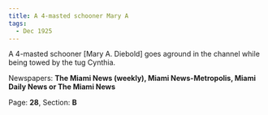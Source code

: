 ```yaml
---  
title: A 4-masted schooner Mary A  
tags:  
  - Dec 1925  
---  
```

  
A 4-masted schooner [Mary A. Diebold] goes aground in the channel while being towed by the tug Cynthia.  
  
Newspapers: **The Miami News (weekly), Miami News-Metropolis, Miami Daily News or The Miami News**  
  
Page: **28**, Section: **B** 
